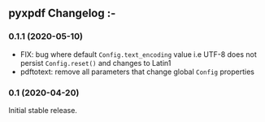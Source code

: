## pyxpdf Changelog :-

### 0.1.1 (2020-05-10)
- FIX: bug where default `Config.text_encoding` value i.e UTF-8
  does not persist `Config.reset()` and changes to Latin1
- pdftotext: remove all parameters that change global `Config` 
  properties


### 0.1 (2020-04-20)

Initial stable release.

